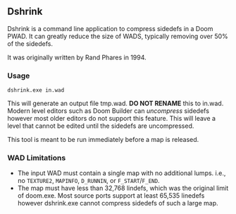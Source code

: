 ## Dshrink

Dshrink is a command line application to compress sidedefs in a Doom PWAD. It can greatly reduce the size of WADS, typically removing over 50% of the sidedefs.

It was originally written by Rand Phares in 1994.

### Usage

```
dshrink.exe in.wad
```

This will generate an output file tmp.wad. **DO NOT RENAME** this to in.wad. Modern level editors such as Doom Builder can _uncompress_ sidedefs however most older editors do not support this feature. This will leave a level that cannot be edited until the sidedefs are uncompressed.

This tool is meant to be run immediately before a map is released.

### WAD Limitations

* The input WAD must contain a single map with no additional lumps. i.e., no `TEXTURE2`, `MAPINFO`, `D_RUNNIN`, or `F_START`/`F_END`.
* The map must have less than 32,768 lindefs, which was the original limit of doom.exe. Most source ports support at least 65,535 linedefs however dshrink.exe cannot compress sidedefs of such a large map.
